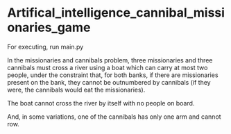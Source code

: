 # Artifical_intelligence_cannibal_missionaries_game

For executing, run main.py

In the missionaries and cannibals problem, three missionaries and three cannibals must cross a river using a boat
which can carry at most two people, under the constraint that, for both banks, if there are missionaries present on the bank,
they cannot be outnumbered by cannibals (if they were, the cannibals would eat the missionaries). 

The boat cannot cross the river by itself with no people on board.

And, in some variations, one of the cannibals has only one arm and cannot row.
